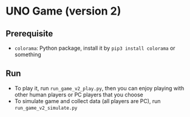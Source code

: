 # UNO Game (version 2)

## Prerequisite
* `colorama`: Python package, install it by `pip3 install colorama` or something

## Run
* To play it, run `run_game_v2_play.py`, then you can enjoy playing with other human players or PC players that you choose
* To simulate game and collect data (all players are PC), run `run_game_v2_simulate.py`
